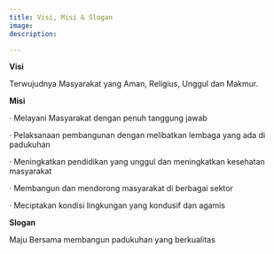 ```yaml
---
title: Visi, Misi & Slogan
image: 
description: 

---
```

**Visi**

Terwujudnya Masyarakat yang Aman, Religius, Unggul dan Makmur.

**Misi**

· Melayani Masyarakat dengan penuh tanggung jawab

· Pelaksanaan pembangunan dengan melibatkan lembaga yang ada di padukuhan

· Meningkatkan pendidikan yang unggul dan meningkatkan kesehatan masyarakat

· Membangun dan mendorong masyarakat di berbagai sektor

· Meciptakan kondisi lingkungan yang kondusif dan agamis

**Slogan**

Maju Bersama membangun padukuhan yang berkualitas